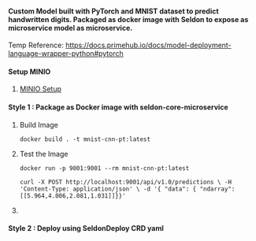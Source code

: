 #### Custom Model built with PyTorch and MNIST dataset to predict handwritten digits. Packaged as docker image with Seldon to expose as microservice model as microservice.

Temp Reference: https://docs.primehub.io/docs/model-deployment-language-wrapper-python#pytorch
#### Setup MINIO
1) [MINIO Setup](../../minio_setup.ipynb)
#### Style 1 : Package as Docker image with seldon-core-microservice
1) Build Image
   
    `docker build . -t mnist-cnn-pt:latest`

2) Test the Image
    
    `docker run -p 9001:9001 --rm mnist-cnn-pt:latest`

    `curl -X POST http://localhost:9001/api/v1.0/predictions \
    -H 'Content-Type: application/json' \
    -d '{ "data": { "ndarray": [[5.964,4.006,2.081,1.031]]}}'`

3) 

#### Style 2 : Deploy using SeldonDeploy CRD yaml
